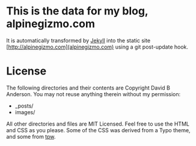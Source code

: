 # This is the data for my blog, alpinegizmo.com

It is automatically transformed by [Jekyll](http://github.com/mojombo/jekyll) into the static site [http://alpinegizmo.com](alpinegizmo.com) using a git post-update hook.

# License

The following directories and their contents are Copyright David B Anderson. You may not reuse anything therein without my permission:

* _posts/
* images/

All other directories and files are MIT Licensed. Feel free to use the HTML and CSS as you please. Some of the CSS was derived from a Typo theme, and some from [tpw](http://github.com/mojombo/tpw/tree/master).